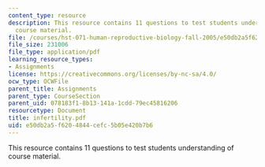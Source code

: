 ```yaml
---
content_type: resource
description: This resource contains 11 questions to test students understanding of
  course material.
file: /courses/hst-071-human-reproductive-biology-fall-2005/e50db2a5f6204844cefc5b05e420b7b6_infertility.pdf
file_size: 231006
file_type: application/pdf
learning_resource_types:
- Assignments
license: https://creativecommons.org/licenses/by-nc-sa/4.0/
ocw_type: OCWFile
parent_title: Assignments
parent_type: CourseSection
parent_uid: 078183f1-8b13-141a-1cdd-79ec45816206
resourcetype: Document
title: infertility.pdf
uid: e50db2a5-f620-4844-cefc-5b05e420b7b6
---
```

This resource contains 11 questions to test students understanding of course material.